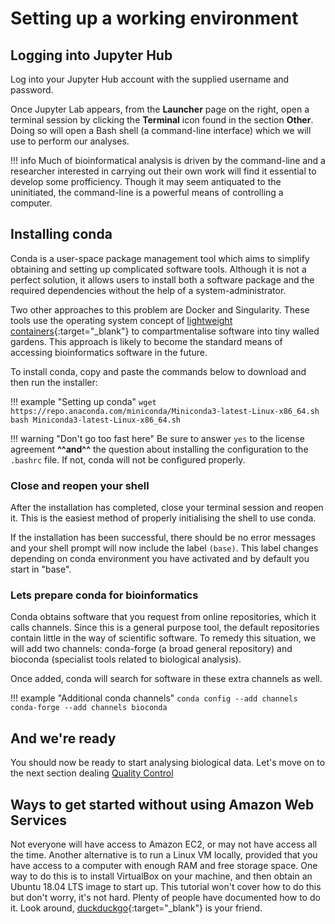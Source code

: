 # Setting up a working environment

## Logging into Jupyter Hub

Log into your Jupyter Hub account with the supplied username and password.

Once Jupyter Lab appears, from the **Launcher** page on the right, open a terminal session by clicking the **Terminal** icon found in the section **Other**. Doing so will open a Bash shell (a command-line interface) which we will use to perform our analyses. 

!!! info 
    Much of bioinformatical analysis is driven by the command-line and a researcher interested in carrying out their own work will find it essential to develop some profficiency. 
    Though it may seem antiquated to the uninitiated, the command-line is a powerful means of controlling a computer.

## Installing conda

Conda is a user-space package management tool which aims to simplify obtaining and setting up complicated software tools. 
Although it is not a perfect solution, it allows users to install both a software package and the required dependencies without the help of a system-administrator. 

Two other approaches to this problem are Docker and Singularity. 
These tools use the operating system concept of [lightweight containers](https://en.wikipedia.org/wiki/LXC){:target="_blank"} to compartmentalise software into tiny walled gardens. 
This approach is likely to become the standard means of accessing bioinformatics software in the future.

To install conda, copy and paste the commands below to download and then run the installer:

!!! example "Setting up conda"
    ```
    wget https://repo.anaconda.com/miniconda/Miniconda3-latest-Linux-x86_64.sh
    bash Miniconda3-latest-Linux-x86_64.sh
    ```

!!! warning "Don't go too fast here"
    Be sure to answer `yes` to the license agreement **^^and^^** the question about installing the configuration to the `.bashrc` file. 
    If not, conda will not be configured properly.

### Close and reopen your shell

After the installation has completed, close your terminal session and reopen it. 
This is the easiest method of properly initialising the shell to use conda.

If the installation has been successful, there should be no error messages and your shell prompt will now include the label `(base)`. 
This label changes depending on conda environment you have activated and by default you start in "base". 

### Lets prepare conda for bioinformatics 

Conda obtains software that you request from online repositories, which it calls channels. 
Since this is a general purpose tool, the default repositories contain little in the way of scientific software. 
To remedy this situation, we will add two channels: conda-forge (a broad general repository) and bioconda (specialist tools related to biological analysis).

Once added, conda will search for software in these extra channels as well.

!!! example "Additional conda channels"
    ```
    conda config --add channels conda-forge --add channels bioconda
    ```

## And we're ready

You should now be ready to start analysing biological data. Let's move on to the next section dealing [Quality Control](/qc)

## Ways to get started without using Amazon Web Services

Not everyone will have access to Amazon EC2, or may not have access all the time.
Another alternative is to run a Linux VM locally, provided that you have access to a computer with enough RAM and free storage space.
One way to do this is to install VirtualBox on your machine, and then obtain an Ubuntu 18.04 LTS image to start up.
This tutorial won't cover how to do this but don't worry, it's not hard.
Plenty of people have documented how to do it.
Look around, [duckduckgo](https://duckduckgo.com){:target="_blank"} is your friend.
